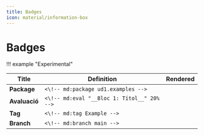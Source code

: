```yaml
---
title: Badges
icon: material/information-box
---
```

# Badges
!!! example "Experimental"

| Title | Definition | Rendered |
| ----- | ---------- | -------- |
| __Package__ | `<\!-- md:package ud1.examples -->` | <!-- md:package ud1.examples --> |
| __Avaluació__ | `<\!-- md:eval "__Bloc 1: Títol__" 20% -->` | <!-- md:eval "__Bloc 1: Títol__" 20% --> |
| __Tag__ | `<\!-- md:tag Example -->` | <!-- md:tag Example --> |
| __Branch__ | `<\!-- md:branch main -->` | <!-- md:branch main --> |
